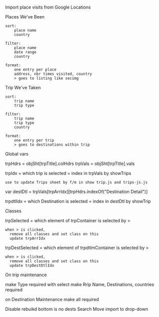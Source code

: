 

Import place visits from Google Locations

Places We've Been

    sort:
        place name
        country
    
    filter:
        place name
        date range
        country

    format:
        one entry per place
        address, nbr times visited, country
        > goes to listing like secimg

Trip We've Taken

    sort:
        trip name
        trip type

    filter:
        trip name
        trip type
        country

    format:
        one entry per trip
        > goes to destinations within trip



Global vars

  trpHdrs         = objSht[trpTitle].colHdrs
  trpVals         = objSht[trpTitle].vals

  trpIdx       = which trip is selected = index in trpVals by showTrips

    use to update Trips sheet by f/m in show trip.js and trips-js.js

  var destDtl = trpVals[trpArrIdx][trpHdrs.indexOf("Destination Detail")]

  trpdtlIdx   = which Destination is selected = index in destDtl by showTrip


Classes

  trpSelected     = which element of trpContainer is selected by >

    when > is clicked, 
      remove all classes and set class on this
      update trpArrIdx

  trpDestSelected = which element of trpdtlmContainer is selected by >

    when > is clicked, 
      remove all classes and set class on this
      update trpDestDtlIdx
    

On trip maintenance

make Type required with select
make Rrip Name, Destinations, countries required

on Destination Maintenance
make all required

Disable rebuikd bottom is no dests
Search
Move import to drop-down


